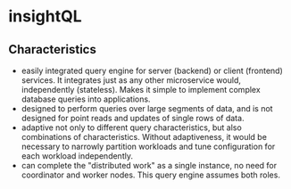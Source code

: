 # insightQL

## Characteristics
 - easily integrated query engine for server (backend) or client (frontend) services. It integrates just as any other microservice would, independently (stateless). Makes it simple to implement complex database queries into applications. 
 - designed to perform queries over large segments of data, and is not designed for point reads and updates of single rows of data. 
 - adaptive not only to different query characteristics, but also combinations of characteristics. Without adaptiveness, it would be necessary to narrowly partition workloads and tune configuration for each workload independently.
 - can complete the "distributed work" as a single instance, no need for coordinator and worker nodes. This query engine assumes both roles.
